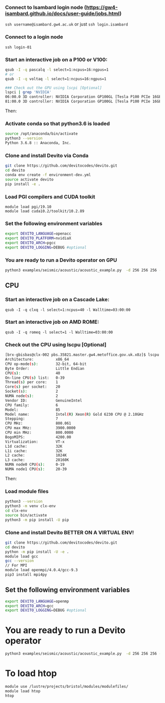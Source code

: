 ### Connect to Isambard login node (https://gw4-isambard.github.io/docs/user-guide/jobs.html)
`ssh username@isambard.gw4.ac.uk` 
or just
`ssh login.isambard` 

### Connect to a login node
`ssh login-01`

### Start an interactive job on a P100 or V100:
```bash
qsub -I -q pascalq -l select=1:ncpus=16:ngpus=1
# or
qsub -I -q voltaq -l select=1:ncpus=16:ngpus=1

### Check out the GPU using lscpi [Optional]
lspci | grep 'NVIDIA'
06:00.0 3D controller: NVIDIA Corporation GP100GL [Tesla P100 PCIe 16GB] (rev a1)
81:00.0 3D controller: NVIDIA Corporation GP100GL [Tesla P100 PCIe 16GB] (rev a1)
```

Then:
### Activate conda so that python3.6 is loaded
```bash
source /opt/anaconda/bin/activate
python3 --version
Python 3.6.8 :: Anaconda, Inc.
```

### Clone and install Devito via Conda
```bash
git clone https://github.com/devitocodes/devito.git
cd devito
conda env create -f environment-dev.yml
source activate devito
pip install -e .
```

### Load PGI compilers and CUDA toolkit
```
module load pgi/19.10 
module load cuda10.2/toolkit/10.2.89
```


### Set the following environment variables
```bash
export DEVITO_LANGUAGE=openacc
export DEVITO_PLATFORM=nvidiaX
export DEVITO_ARCH=pgcc
export DEVITO_LOGGING=DEBUG #optional
```

### You are ready to run a Devito operator on GPU
```bash
python3 examples/seismic/acoustic/acoustic_example.py  -d 256 256 256 --tn 128
```


## CPU
### Start an interactive job on a Cascade Lake:
`qsub -I -q clxq -l select=1:ncpus=40 -l Walltime=03:00:00`

### Start an interactive job on AMD ROME:
`qsub -I -q romeq -l select=1 -l Walltime=03:00:00`

### Check out the CPU using lscpu [Optional]
```bash
[brx-gbisbas@clx-002 pbs.35821.master.gw4.metoffice.gov.uk.x8z]$ lscpu
Architecture:          x86_64
CPU op-mode(s):        32-bit, 64-bit
Byte Order:            Little Endian
CPU(s):                40
On-line CPU(s) list:   0-39
Thread(s) per core:    1
Core(s) per socket:    20
Socket(s):             2
NUMA node(s):          2
Vendor ID:             GenuineIntel
CPU family:            6
Model:                 85
Model name:            Intel(R) Xeon(R) Gold 6230 CPU @ 2.10GHz
Stepping:              7
CPU MHz:               800.061
CPU max MHz:           3900.0000
CPU min MHz:           800.0000
BogoMIPS:              4200.00
Virtualization:        VT-x
L1d cache:             32K
L1i cache:             32K
L2 cache:              1024K
L3 cache:              28160K
NUMA node0 CPU(s):     0-19
NUMA node1 CPU(s):     20-39
```

Then:

### Load module files
```bash
python3 --version
python3 -m venv clx-env
cd clx-env
source bin/activate
python3 -m pip install -U pip

```

### Clone and install Devito BETTER ON A VIRTUAL ENV!
```bash
git clone https://github.com/devitocodes/devito.git
cd devito
python -m pip install -U -e .
module load gcc
gcc --version
// For MPI
module load openmpi/4.0.4/gcc-9.3
pip3 install mpi4py
```

## Set the following environment variables
```bash
export DEVITO_LANGUAGE=openmp
export DEVITO_ARCH=gcc
export DEVITO_LOGGING=DEBUG #optional
```

# You are ready to run a Devito operator
```bash
python3 examples/seismic/acoustic/acoustic_example.py  -d 256 256 256 --tn 128
```


# To load htop
```bash
module use /lustre/projects/bristol/modules/modulefiles/
module load htop
htop
```
